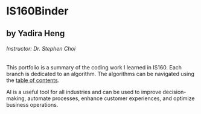 # IS160Binder

## by Yadira Heng ##
###### Instructor:  Dr. Stephen Choi ######

This portfolio is a summary of the coding work I learned in IS160. Each branch is dedicated to an algorithm. The algorithms can be navigated using the [table of contents](https://github.com/celeneheng/IS160Binder/tree/0---Table-of-Contents).

AI is a useful tool for all industries and can be used to improve decision-making, automate processes, enhance customer experiences, and optimize business operations. 
